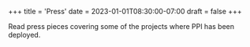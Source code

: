 +++
title = 'Press'
date = 2023-01-01T08:30:00-07:00
draft = false
+++

<span class="social-snippet">Read press pieces covering some of the projects where PPI has been deployed.</span>